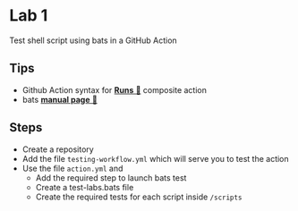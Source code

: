 # Lab 1

Test shell script using bats in a GitHub Action

## Tips

- Github Action syntax for [**Runs** 🔗](https://docs.github.com/en/actions/creating-actions/creating-a-composite-action) composite action
- bats [**manual page** 🔗](https://bats-core.readthedocs.io/en/stable/writing-tests.html#libraries-and-add-ons)

## Steps

- Create a repository
- Add the file `testing-workflow.yml` which will serve you to test the action
- Use the file `action.yml` and
  - Add the required step to launch bats test
  - Create a test-labs.bats file
  - Create the required tests for each script inside `/scripts`